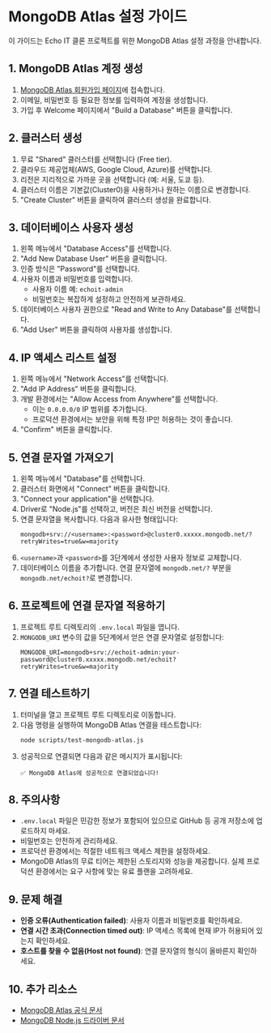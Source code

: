 # MongoDB Atlas 설정 가이드

이 가이드는 Echo IT 클론 프로젝트를 위한 MongoDB Atlas 설정 과정을 안내합니다.

## 1. MongoDB Atlas 계정 생성

1. [MongoDB Atlas 회원가입 페이지](https://www.mongodb.com/cloud/atlas/register)에 접속합니다.
2. 이메일, 비밀번호 등 필요한 정보를 입력하여 계정을 생성합니다.
3. 가입 후 Welcome 페이지에서 "Build a Database" 버튼을 클릭합니다.

## 2. 클러스터 생성

1. 무료 "Shared" 클러스터를 선택합니다 (Free tier).
2. 클라우드 제공업체(AWS, Google Cloud, Azure)를 선택합니다.
3. 리전은 지리적으로 가까운 곳을 선택합니다 (예: 서울, 도쿄 등).
4. 클러스터 이름은 기본값(Cluster0)을 사용하거나 원하는 이름으로 변경합니다.
5. "Create Cluster" 버튼을 클릭하여 클러스터 생성을 완료합니다.

## 3. 데이터베이스 사용자 생성

1. 왼쪽 메뉴에서 "Database Access"를 선택합니다.
2. "Add New Database User" 버튼을 클릭합니다.
3. 인증 방식은 "Password"를 선택합니다.
4. 사용자 이름과 비밀번호를 입력합니다.
   - 사용자 이름 예: `echoit-admin`
   - 비밀번호는 복잡하게 설정하고 안전하게 보관하세요.
5. 데이터베이스 사용자 권한으로 "Read and Write to Any Database"를 선택합니다.
6. "Add User" 버튼을 클릭하여 사용자를 생성합니다.

## 4. IP 액세스 리스트 설정

1. 왼쪽 메뉴에서 "Network Access"를 선택합니다.
2. "Add IP Address" 버튼을 클릭합니다.
3. 개발 환경에서는 "Allow Access from Anywhere"를 선택합니다.
   - 이는 `0.0.0.0/0` IP 범위를 추가합니다.
   - 프로덕션 환경에서는 보안을 위해 특정 IP만 허용하는 것이 좋습니다.
4. "Confirm" 버튼을 클릭합니다.

## 5. 연결 문자열 가져오기

1. 왼쪽 메뉴에서 "Database"를 선택합니다.
2. 클러스터 화면에서 "Connect" 버튼을 클릭합니다.
3. "Connect your application"을 선택합니다.
4. Driver로 "Node.js"를 선택하고, 버전은 최신 버전을 선택합니다.
5. 연결 문자열을 복사합니다. 다음과 유사한 형태입니다:
   ```
   mongodb+srv://<username>:<password>@cluster0.xxxxx.mongodb.net/?retryWrites=true&w=majority
   ```
6. `<username>`과 `<password>`를 3단계에서 생성한 사용자 정보로 교체합니다.
7. 데이터베이스 이름을 추가합니다. 연결 문자열에 `mongodb.net/?` 부분을 `mongodb.net/echoit?`로 변경합니다.

## 6. 프로젝트에 연결 문자열 적용하기

1. 프로젝트 루트 디렉토리의 `.env.local` 파일을 엽니다.
2. `MONGODB_URI` 변수의 값을 5단계에서 얻은 연결 문자열로 설정합니다:
   ```
   MONGODB_URI=mongodb+srv://echoit-admin:your-password@cluster0.xxxxx.mongodb.net/echoit?retryWrites=true&w=majority
   ```

## 7. 연결 테스트하기

1. 터미널을 열고 프로젝트 루트 디렉토리로 이동합니다.
2. 다음 명령을 실행하여 MongoDB Atlas 연결을 테스트합니다:
   ```
   node scripts/test-mongodb-atlas.js
   ```
3. 성공적으로 연결되면 다음과 같은 메시지가 표시됩니다:
   ```
   ✅ MongoDB Atlas에 성공적으로 연결되었습니다!
   ```

## 8. 주의사항

- `.env.local` 파일은 민감한 정보가 포함되어 있으므로 GitHub 등 공개 저장소에 업로드하지 마세요.
- 비밀번호는 안전하게 관리하세요.
- 프로덕션 환경에서는 적절한 네트워크 액세스 제한을 설정하세요.
- MongoDB Atlas의 무료 티어는 제한된 스토리지와 성능을 제공합니다. 실제 프로덕션 환경에서는 요구 사항에 맞는 유료 플랜을 고려하세요.

## 9. 문제 해결

- **인증 오류(Authentication failed)**: 사용자 이름과 비밀번호를 확인하세요.
- **연결 시간 초과(Connection timed out)**: IP 액세스 목록에 현재 IP가 허용되어 있는지 확인하세요.
- **호스트를 찾을 수 없음(Host not found)**: 연결 문자열의 형식이 올바른지 확인하세요.

## 10. 추가 리소스

- [MongoDB Atlas 공식 문서](https://docs.atlas.mongodb.com/)
- [MongoDB Node.js 드라이버 문서](https://docs.mongodb.com/drivers/node/)
